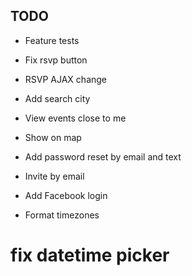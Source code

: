 ## TODO

* Feature tests

* Fix rsvp button
* RSVP AJAX change

* Add search city

* View events close to me
* Show on map

* Add password reset by email and text
* Invite by email

* Add Facebook login
* Format timezones

# fix datetime picker